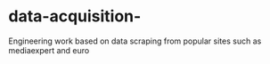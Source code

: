 # data-acquisition-
Engineering work based on data scraping from popular sites such as mediaexpert and euro
